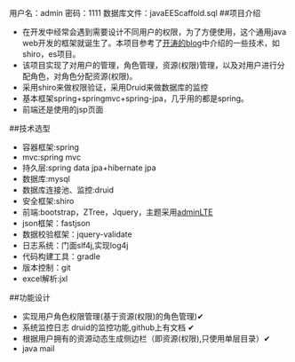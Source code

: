 用户名：admin
密码：1111
数据库文件：javaEEScaffold.sql
##项目介绍
* 在开发中经常会遇到需要设计不同用户的权限，为了方便使用，这个通用java web开发的框架就诞生了。本项目参考了[开涛的blog](http://jinnianshilongnian.iteye.com/)中介绍的一些技术，如shiro，es项目。
* 该项目实现了对用户的管理，角色管理，资源(权限)管理，以及对用户进行分配角色，对角色分配资源(权限)。
* 采用shiro来做权限验证，采用Druid来做数据库的监控
* 基本框架spring+springmvc+spring-jpa，几乎用的都是spring。
* 前端还是使用的jsp页面


##技术选型
* 容器框架:spring
* mvc:spring mvc
* 持久层:spring data jpa+hibernate jpa
* 数据库:mysql
* 数据库连接池、监控:druid
* 安全框架:shiro
* 前端:bootstrap，ZTree，Jquery，主题采用[adminLTE](https://www.almsaeedstudio.com/themes/AdminLTE/documentation/index.html#dependencies)
* json框架：fastjson
* 数据校验框架：jquery-validate
* 日志系统：门面slf4j,实现log4j
* 代码构建工具：gradle
* 版本控制：git
* excel解析:jxl

##功能设计
* 实现用户角色权限管理(基于资源(权限)的角色管理)✔
* 系统监控日志 druid的监控功能,github上有文档  ✔
* 根据用户拥有的资源动态生成侧边栏（即资源(权限),只使用单层目录）✔
* java mail





